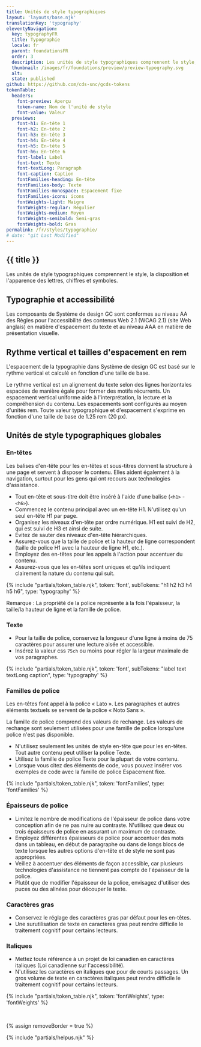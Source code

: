 ```yaml
---
title: Unités de style typographiques
layout: 'layouts/base.njk'
translationKey: 'typography'
eleventyNavigation:
  key: typographyFR
  title: Typographie
  locale: fr
  parent: foundationsFR
  order: 3
  description: Les unités de style typographiques comprennent le style, la disposition et l'apparence des lettres, chiffres et symboles.
  thumbnail: /images/fr/foundations/preview/preview-typography.svg
  alt:
  state: published
github: https://github.com/cds-snc/gcds-tokens
tokenTable:
  headers:
    font-preview: Aperçu
    token-name: Nom de l'unité de style
    font-value: Valeur
  previews:
    font-h1: En-tête 1
    font-h2: En-tête 2
    font-h3: En-tête 3
    font-h4: En-tête 4
    font-h5: En-tête 5
    font-h6: En-tête 6
    font-label: Label
    font-text: Texte
    font-textLong: Paragraph
    font-caption: Caption
    fontFamilies-heading: En-tête
    fontFamilies-body: Texte
    fontFamilies-monospace: Espacement fixe
    fontFamilies-icons: icons
    fontWeights-light: Maigre
    fontWeights-regular: Régulier
    fontWeights-medium: Moyen
    fontWeights-semibold: Semi-gras
    fontWeights-bold: Gras
permalink: /fr/styles/typographie/
# date: "git Last Modified"
---
```


## {{ title }}

Les unités de style typographiques comprennent le style, la disposition et l'apparence des lettres, chiffres et symboles.

## Typographie et accessibilité

Les composants de Système de design GC <gcds-link external href="{{ links.wcagTextSpacing }}" target="_blank">sont conformes au niveau AA des Règles pour l'accessibilité des contenus Web 2.1 (WCAG 2.1)</gcds-link> (site Web anglais) en matière d'espacement du texte et au niveau AAA en matière de présentation visuelle.

## Rythme vertical et tailles d'espacement en rem

L'espacement de la typographie dans Système de design GC est basé sur le rythme vertical et calculé en fonction d'une taille de base.

Le rythme vertical est un alignement du texte selon des lignes horizontales espacées de manière égale pour former des motifs récurrents. Un espacement vertical uniforme aide à l'interprétation, la lecture et la compréhension du contenu. Les espacements sont configurés au moyen d'unités rem. Toute valeur typographique et d'espacement s'exprime en fonction d'une taille de base de 1.25 rem (20 px).

## Unités de style typographiques globales

### En-têtes

Les balises d'en-tête pour les en-têtes et sous-titres donnent la structure à une page et servent à disposer le contenu. Elles aident également à la navigation, surtout pour les gens qui ont recours aux technologies d'assistance.

- Tout en-tête et sous-titre doit être inséré à l'aide d'une balise (`<h1>` - `<h6>`).
- Commencez le contenu principal avec un en-tête H1. N'utilisez qu'un seul en-tête H1 par page.
- Organisez les niveaux d'en-tête par ordre numérique. H1 est suivi de H2, qui est suivi de H3 et ainsi de suite.
- Évitez de sauter des niveaux d'en-tête hiérarchiques.
- Assurez-vous que la taille de police et la hauteur de ligne correspondent (taille de police H1 avec la hauteur de ligne H1, etc.).
- Employez des en-têtes pour les appels à l'action pour accentuer du contenu.
- Assurez-vous que les en-têtes sont uniques et qu'ils indiquent clairement la nature du contenu qui suit.

{% include "partials/token_table.njk", token: 'font', subTokens: "h1 h2 h3 h4 h5 h6", type: 'typography' %}

Remarque : La propriété de la police représente à la fois l'épaisseur, la taille/la hauteur de ligne et la famille de police.

### Texte

- Pour la taille de police, conservez la longueur d'une ligne à moins de 75 caractères pour assurer une lecture aisée et accessible.
- Insérez la valeur css `75ch` ou moins pour régler la largeur maximale de vos paragraphes.

{% include "partials/token_table.njk", token: 'font', subTokens: "label text textLong caption", type: 'typography' %}

### Familles de police

Les en-têtes font appel à la police « Lato ». Les paragraphes et autres éléments textuels se servent de la police « Noto Sans ».

La famille de police comprend des valeurs de rechange. Les valeurs de rechange sont seulement utilisées pour une famille de police lorsqu'une police n'est pas disponible.

- N'utilisez seulement les unités de style en-tête que pour les en-têtes. Tout autre contenu peut utiliser la police Texte.
- Utilisez la famille de police Texte pour la plupart de votre contenu.
- Lorsque vous citez des éléments de code, vous pouvez insérer vos exemples de code avec la famille de police Espacement fixe.

{% include "partials/token_table.njk", token: 'fontFamilies', type: 'fontFamilies' %}

### Épaisseurs de police

- Limitez le nombre de modifications de l'épaisseur de police dans votre conception afin de ne pas nuire au contraste. N'utilisez que deux ou trois épaisseurs de police en assurant un maximum de contraste.
- Employez différentes épaisseurs de police pour accentuer des mots dans un tableau, en début de paragraphe ou dans de longs blocs de texte lorsque les autres options d'en-tête et de style ne sont pas appropriées.
- Veillez à accentuer des éléments de façon accessible, car plusieurs technologies d'assistance ne tiennent pas compte de l'épaisseur de la police.
- Plutôt que de modifier l'épaisseur de la police, envisagez d'utiliser des puces ou des alinéas pour découper le texte.

### Caractères gras

- Conservez le réglage des caractères gras par défaut pour les en-têtes.
- Une surutilisation de texte en caractères gras peut rendre difficile le traitement cognitif pour certains lecteurs.

### Italiques

- Mettez toute référence à un projet de loi canadien en caractères italiques (Loi canadienne sur l'accessibilité).
- N'utilisez les caractères en italiques que pour de courts passages. Un gros volume de texte en caractères italiques peut rendre difficile le traitement cognitif pour certains lecteurs.

{% include "partials/token_table.njk", token: 'fontWeights', type: 'fontWeights' %}

<br/>

{% assign removeBorder = true %}

{% include "partials/helpus.njk" %}
